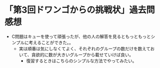 # 「第3回ドワンゴからの挑戦状」過去問感想

- C問題はキューを使って頑張ったが、他の人の解答を見るともっともっとシンプルに考えることができた。。
  - 実は順番は気にしなくてよく、それぞれのグループの数だけを数えておいて、貪欲的に数が大きいグループから載せていけば良い。
    - 復習するときはこちらのシンプルな方法でやってみたい。
